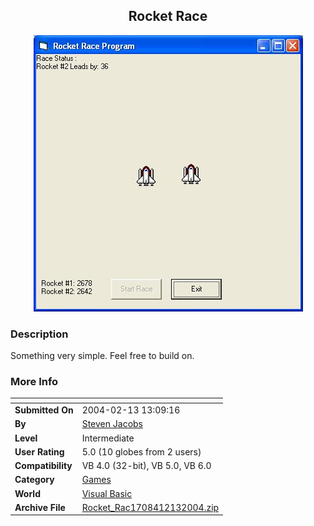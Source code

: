﻿<div align="center">

## Rocket Race

<img src="PIC20042131414394303.JPG">
</div>

### Description

Something very simple. Feel free to build on.
 
### More Info
 


<span>             |<span>
---                |---
**Submitted On**   |2004-02-13 13:09:16
**By**             |[Steven Jacobs](https://github.com/Planet-Source-Code/PSCIndex/blob/master/ByAuthor/steven-jacobs.md)
**Level**          |Intermediate
**User Rating**    |5.0 (10 globes from 2 users)
**Compatibility**  |VB 4\.0 \(32\-bit\), VB 5\.0, VB 6\.0
**Category**       |[Games](https://github.com/Planet-Source-Code/PSCIndex/blob/master/ByCategory/games__1-38.md)
**World**          |[Visual Basic](https://github.com/Planet-Source-Code/PSCIndex/blob/master/ByWorld/visual-basic.md)
**Archive File**   |[Rocket\_Rac1708412132004\.zip](https://github.com/Planet-Source-Code/steven-jacobs-rocket-race__1-51721/archive/master.zip)








